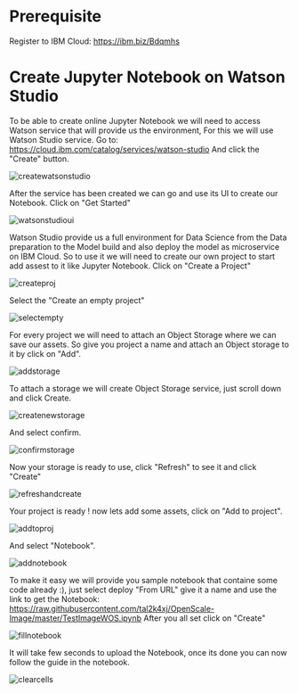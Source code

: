 # Prerequisite

Register to IBM Cloud: https://ibm.biz/Bdqmhs

# Create Jupyter Notebook on Watson Studio

To be able to create online Jupyter Notebook we will need to access Watson service that will provide us the environment, For this we will use Watson Studio service.
Go to: https://cloud.ibm.com/catalog/services/watson-studio
And click the "Create" button.

![createwatsonstudio](./images/createwatsonstudio.png)

After the service has been created we can go and use its UI to create our Notebook.
Click on "Get Started"

![watsonstudioui](./images/watsonstudioui.png)

Watson Studio provide us a full environment for Data Science from the Data preparation to the Model build and also deploy the model as microservice on IBM Cloud.
So to use it we will need to create our own project to start add assest to it like Jupyter Notebook.
Click on "Create a Project"

![createproj](./images/createproj.png)

Select the "Create an empty project"

![selectempty](./images/selectempty.png)

For every project we will need to attach an Object Storage where we can save our assets.
So give you project a name and attach an Object storage to it by click on "Add".

![addstorage](./images/addstorage.png)

To attach a storage we will create Object Storage service, just scroll down and click Create.

![createnewstorage](./images/createnewstorage.png)

And select confirm.

![confirmstorage](./images/confirmstorage.png)

Now your storage is ready to use, click "Refresh" to see it and click "Create"

![refreshandcreate](./images/refreshandcreate.png)

Your project is ready ! now lets add some assets, click on "Add to project".

![addtoproj](./images/addtoproj.png)

And select "Notebook".

![addnotebook](./images/addnotebook.png)

To make it easy we will provide you sample notebook that containe some code already :), just select deploy "From URL" give it a name and use the link to get the Notebook: https://raw.githubusercontent.com/tal2k4xj/OpenScale-Image/master/TestImageWOS.ipynb
After you all set click on "Create"

![fillnotebook](./images/fillnotebook.png)

It will take few seconds to upload the Notebook, once its done you can now follow the guide in the notebook.

![clearcells](./images/clearcells.png)